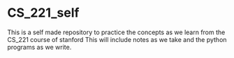 # CS_221_self

This is a self made repository to practice the concepts as we learn from the CS_221 course of stanford
This will include notes as we take and the python programs as we write.